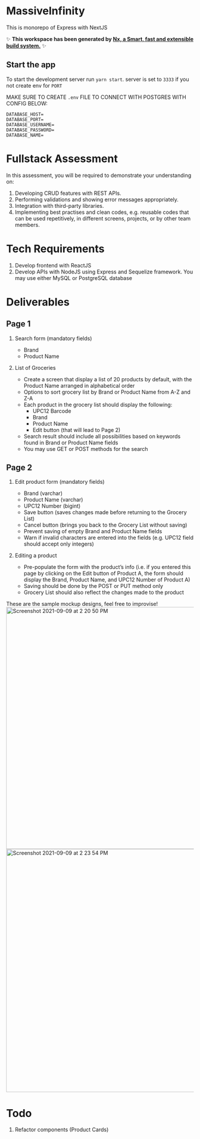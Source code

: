 # MassiveInfinity

This is monorepo of Express with NextJS

✨ **This workspace has been generated by [Nx, a Smart, fast and extensible build system.](https://nx.dev)** ✨

## Start the app

To start the development server run `yarn start`. server is set to `3333` if you not create env for `PORT`

MAKE SURE TO CREATE `.env` FILE TO CONNECT WITH POSTGRES WITH CONFIG BELOW:
```
DATABASE_HOST= 
DATABASE_PORT= 
DATABASE_USERNAME= 
DATABASE_PASSWORD= 
DATABASE_NAME= 
```

# Fullstack Assessment

In this assessment, you will be required to demonstrate your understanding on:

1. Developing CRUD features with REST APIs.
2. Performing validations and showing error messages appropriately.
3. Integration with third-party libraries.
4. Implementing best practises and clean codes, e.g. reusable codes that can be used repetitively, in different screens, projects, or by other team members.

# Tech Requirements

1. Develop frontend with ReactJS
2. Develop APIs with NodeJS using Express and Sequelize framework. You may use either MySQL or PostgreSQL database

# Deliverables

## Page 1

1. Search form (mandatory fields)

   - Brand
   - Product Name

2. List of Groceries
   - Create a screen that display a list of 20 products by default, with the Product Name arranged in alphabetical order
   - Options to sort grocery list by Brand or Product Name from A-Z and Z-A
   - Each product in the grocery list should display the following:
     - UPC12 Barcode
     - Brand
     - Product Name
     - Edit button (that will lead to Page 2)
   - Search result should include all possibilities based on keywords found in Brand or Product Name fields
   - You may use GET or POST methods for the search

## Page 2

1. Edit product form (mandatory fields)

   - Brand (varchar)
   - Product Name (varchar)
   - UPC12 Number (bigint)
   - Save button (saves changes made before returning to the Grocery List)
   - Cancel button (brings you back to the Grocery List without saving)
   - Prevent saving of empty Brand and Product Name fields
   - Warn if invalid characters are entered into the fields (e.g. UPC12 field should accept only integers)

2. Editing a product
   - Pre-populate the form with the product’s info (i.e. if you entered this page by clicking on the Edit button of Product A, the form should display the Brand, Product Name, and UPC12 Number of Product A)
   - Saving should be done by the POST or PUT method only
   - Grocery List should also reflect the changes made to the product

These are the sample mockup designs, feel free to improvise!
<img width="650" alt="Screenshot 2021-09-09 at 2 20 50 PM" src="https://user-images.githubusercontent.com/15083795/132633896-d700a7ca-3eab-4882-adcb-22e6096d53ba.png">
<img width="653" alt="Screenshot 2021-09-09 at 2 23 54 PM" src="https://user-images.githubusercontent.com/15083795/132633909-4efd3944-b122-459b-a3bc-1b3ebc61b74a.png">


# Todo
1. Refactor components (Product Cards)

